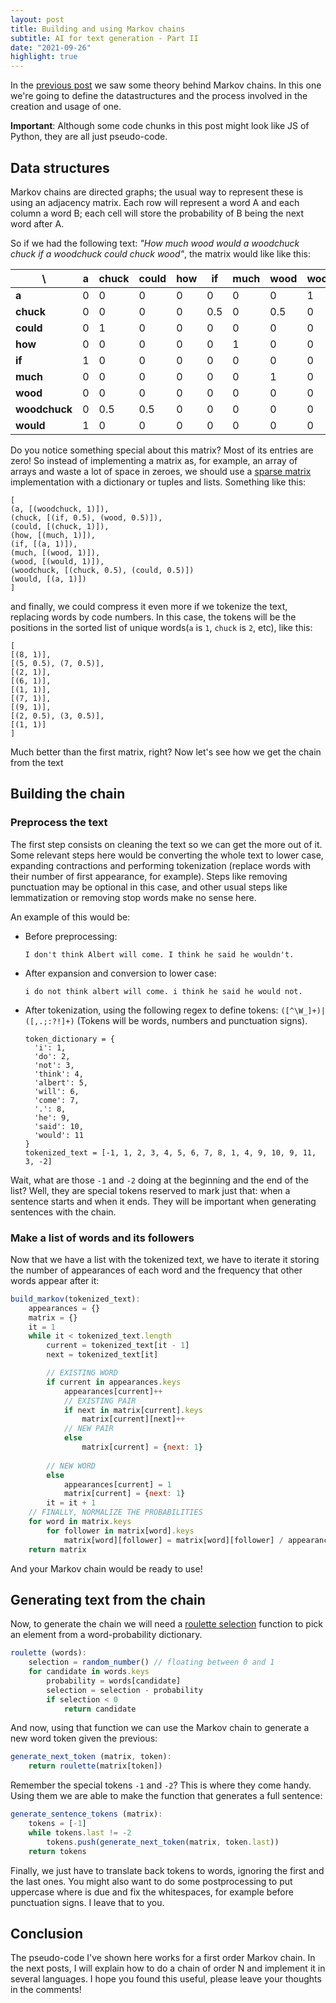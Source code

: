 ```yaml
---
layout: post
title: Building and using Markov chains
subtitle: AI for text generation - Part II
date: "2021-09-26"
highlight: true
---
```

In the [previous post](https://dev.to/miguelmj/introduction-to-markov-chains-ai-for-text-generation-part-i-eha) we saw some theory behind Markov chains. In this one we're going to define the datastructures and the process involved in the creation and usage of one.

**Important**: Although some code chunks in this post might look like JS of Python, they are all just pseudo-code.

## Data structures
Markov chains are directed graphs; the usual way to represent these is using an adjacency matrix. Each row will represent a word A and each column a word B; each cell will store the probability of B being the next word after A.

So if we had the following text: *"How much wood would a woodchuck chuck if a woodchuck could chuck wood"*, the matrix would like like this:

| \ | a | chuck | could | how | if | much | wood | woodchuck | would |
|---|---|---|---|---|---|---|---|---|---|
| **a**         | 0 | 0 | 0 | 0 | 0 | 0 | 0 | 1 | 0 |
| **chuck**     | 0 | 0 | 0 | 0 | 0.5 | 0 | 0.5 | 0 | 0 |
| **could**     | 0 | 1 | 0 | 0 | 0 | 0 | 0 | 0 | 0 |
| **how**       | 0 | 0 | 0 | 0 | 0 | 1 | 0 | 0 | 0 |
| **if**        | 1 | 0 | 0 | 0 | 0 | 0 | 0 | 0 | 0 |
| **much**      | 0 | 0 | 0 | 0 | 0 | 0 | 1 | 0 | 0 |
| **wood**      | 0 | 0 | 0 | 0 | 0 | 0 | 0 | 0 | 1 |
| **woodchuck** | 0 | 0.5 | 0.5 | 0 | 0 | 0 | 0 | 0 | 0 |
| **would**     | 1 | 0 | 0 | 0 | 0 | 0 | 0 | 0 | 0 |

Do you notice something special about this matrix? Most of its entries are zero! So instead of implementing a matrix as, for example, an array of arrays and waste a lot of space in zeroes, we should use a [sparse matrix](https://en.wikipedia.org/wiki/Sparse_matrix) implementation with a dictionary or tuples and lists. Something like this:

```
[
(a, [(woodchuck, 1)]),
(chuck, [(if, 0.5), (wood, 0.5)]),
(could, [(chuck, 1)]),
(how, [(much, 1)]),
(if, [(a, 1)]),
(much, [(wood, 1)]),
(wood, [(would, 1)]),
(woodchuck, [(chuck, 0.5), (could, 0.5)])
(would, [(a, 1)])
]
```
and finally, we could compress it even more if we tokenize the text, replacing words by code numbers. In this case, the tokens will be the positions in the sorted list of unique words(`a` is `1`, `chuck` is `2`, etc), like this:
```
[
[(8, 1)],
[(5, 0.5), (7, 0.5)],
[(2, 1)],
[(6, 1)],
[(1, 1)],
[(7, 1)],
[(9, 1)],
[(2, 0.5), (3, 0.5)],
[(1, 1)]
]
```
Much better than the first matrix, right? Now let's see how we get the chain from the text

## Building the chain

### Preprocess the text
The first step consists on cleaning the text so we can get the more out of it. Some relevant steps here would be converting the whole text to lower case, expanding contractions and performing tokenization (replace words with their number of first appearance, for example). Steps like removing punctuation may be optional in this case, and other usual steps like lemmatization or removing stop words make no sense here.

An example of this would be:

- Before preprocessing:
  ```
  I don't think Albert will come. I think he said he wouldn't.
  ```
- After expansion and conversion to lower case:
  ```
  i do not think albert will come. i think he said he would not.
  ```
- After tokenization, using the following regex to define tokens: `([^\W_]+)|([,.;:?!]+)` (Tokens will be words, numbers and punctuation signs).
  ```
  token_dictionary = {
    'i': 1,
    'do': 2,
    'not': 3,
    'think': 4,
    'albert': 5,
    'will': 6,
    'come': 7,
    '.': 8,
    'he': 9,
    'said': 10,
    'would': 11
  }
  tokenized_text = [-1, 1, 2, 3, 4, 5, 6, 7, 8, 1, 4, 9, 10, 9, 11, 3, -2]
  ```
Wait, what are those `-1` and `-2` doing at the beginning and the end of the list? Well, they are special tokens reserved to mark just that: when a sentence starts and when it ends. They will be important when generating sentences with the chain.

### Make a list of words and its followers
Now that we have a list with the tokenized text, we have to iterate it storing the number of appearances of each word and the frequency that other words appear after it:

```javascript
build_markov(tokenized_text):
    appearances = {}
    matrix = {}
    it = 1
    while it < tokenized_text.length 
        current = tokenized_text[it - 1]
        next = tokenized_text[it]

        // EXISTING WORD
        if current in appearances.keys
            appearances[current]++
            // EXISTING PAIR
            if next in matrix[current].keys
                matrix[current][next]++
            // NEW PAIR
            else
                matrix[current] = {next: 1}
    
        // NEW WORD
        else
            appearances[current] = 1
            matrix[current] = {next: 1}
        it = it + 1
    // FINALLY, NORMALIZE THE PROBABILITIES
    for word in matrix.keys
        for follower in matrix[word].keys
            matrix[word][follower] = matrix[word][follower] / appearances[word]
    return matrix
```
And your Markov chain would be ready to use!

## Generating text from the chain
Now, to generate the chain we will need a [roulette selection](https://en.wikipedia.org/wiki/Fitness_proportionate_selection) function to pick an element from a word-probability dictionary.

```javascript
roulette (words):
    selection = random_number() // floating between 0 and 1
    for candidate in words.keys
        probability = words[candidate]
        selection = selection - probability
        if selection < 0
            return candidate
```
And now, using that function we can use the Markov chain to generate a new word token given the previous:

```javascript
generate_next_token (matrix, token):
    return roulette(matrix[token])
```
Remember the special tokens `-1` and `-2`? This is where they come handy. Using them we are able to make the function that generates a full sentence:
```javascript
generate_sentence_tokens (matrix):
    tokens = [-1]
    while tokens.last != -2
        tokens.push(generate_next_token(matrix, token.last))
    return tokens
```
Finally, we just have to translate back tokens to words, ignoring the first and the last ones. You might also want to do some postprocessing to put uppercase where is due and fix the whitespaces, for example before punctuation signs. I leave that to you.

## Conclusion
The pseudo-code I've shown here works for a first order Markov chain. In the next posts, I will explain how to do a chain of order N and implement it in several languages. I hope you found this useful, please leave your thoughts in the comments!


